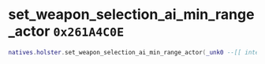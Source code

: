 # set_weapon_selection_ai_min_range_actor `0x261A4C0E`

```lua
natives.holster.set_weapon_selection_ai_min_range_actor(_unk0 --[[ integer ]], _unk1 --[[ integer ]], _unk2 --[[ integer ]])
```